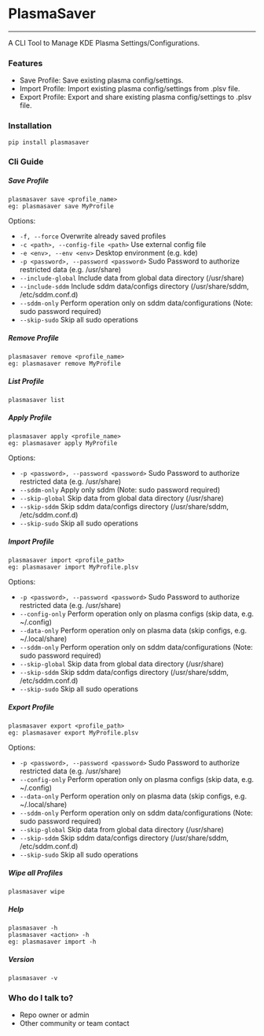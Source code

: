 # PlasmaSaver #

---
A CLI Tool to Manage KDE Plasma Settings/Configurations.

### Features ###
* Save Profile: Save existing plasma config/settings.
* Import Profile: Import existing plasma config/settings from .plsv file.
* Export Profile: Export and share existing plasma config/settings to .plsv file.

### Installation ###
    pip install plasmasaver
    

### Cli Guide ###

##### Save Profile #####
    plasmasaver save <profile_name>
    eg: plasmasaver save MyProfile
Options:
*  ```-f, --force``` Overwrite already saved profiles
*  ```-c <path>, --config-file <path>``` Use external config file
*  ```-e <env>, --env <env>``` Desktop environment (e.g. kde)
*  ```-p <password>, --password <password>``` Sudo Password to authorize restricted data (e.g. /usr/share)
*  ```--include-global``` Include data from global data directory (/usr/share)
*  ```--include-sddm``` Include sddm data/configs directory (/usr/share/sddm, /etc/sddm.conf.d)
*  ```--sddm-only``` Perform operation only on sddm data/configurations (Note: sudo password required)
*  ```--skip-sudo``` Skip all sudo operations


##### Remove Profile #####
    plasmasaver remove <profile_name>
    eg: plasmasaver remove MyProfile


##### List Profile #####
    plasmasaver list


##### Apply Profile #####
    plasmasaver apply <profile_name>
    eg: plasmasaver apply MyProfile
Options:
*  ```-p <password>, --password <password>``` Sudo Password to authorize restricted data (e.g. /usr/share)
*  ```--sddm-only``` Apply only sddm (Note: sudo password required)
* ```--skip-global``` Skip data from global data directory (/usr/share)
* ```--skip-sddm``` Skip sddm data/configs directory (/usr/share/sddm, /etc/sddm.conf.d)
*  ```--skip-sudo``` Skip all sudo operations


##### Import Profile #####
    plasmasaver import <profile_path>
    eg: plasmasaver import MyProfile.plsv
Options:
*  ```-p <password>, --password <password>```
                        Sudo Password to authorize restricted data (e.g. /usr/share)
*  ```--config-only```         Perform operation only on plasma configs (skip data, e.g. ~/.config)
*  ```--data-only```           Perform operation only on plasma data (skip configs, e.g. ~/.local/share)
*  ```--sddm-only```           Perform operation only on sddm data/configurations (Note: sudo password required)
*  ```--skip-global```         Skip data from global data directory (/usr/share)
*  ```--skip-sddm```           Skip sddm data/configs directory (/usr/share/sddm, /etc/sddm.conf.d)
*  ```--skip-sudo```           Skip all sudo operations


##### Export Profile #####
    plasmasaver export <profile_path>
    eg: plasmasaver export MyProfile.plsv
Options:
*  ```-p <password>, --password <password>```
                        Sudo Password to authorize restricted data (e.g. /usr/share)
*  ```--config-only```         Perform operation only on plasma configs (skip data, e.g. ~/.config)
*  ```--data-only```           Perform operation only on plasma data (skip configs, e.g. ~/.local/share)
*  ```--sddm-only```           Perform operation only on sddm data/configurations (Note: sudo password required)
*  ```--skip-global```         Skip data from global data directory (/usr/share)
*  ```--skip-sddm```           Skip sddm data/configs directory (/usr/share/sddm, /etc/sddm.conf.d)
*  ```--skip-sudo```           Skip all sudo operations


##### Wipe all Profiles #####
    plasmasaver wipe


##### Help #####
    plasmasaver -h
    plasmasaver <action> -h
    eg: plasmasaver import -h


##### Version #####
    plasmasaver -v


### Who do I talk to? ###

* Repo owner or admin
* Other community or team contact
